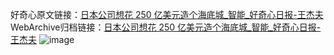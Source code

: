 好奇心原文链接：[日本公司想花 250 亿美元造个海底城_智能_好奇心日报-王杰夫](https://www.qdaily.com/articles/3854.html)
WebArchive归档链接：[日本公司想花 250 亿美元造个海底城_智能_好奇心日报-王杰夫](http://web.archive.org/web/20190623153134/https://www.qdaily.com/articles/3854.html)
![image](http://ww3.sinaimg.cn/large/007d5XDpgy1g3vdgvi56hj30u02y0e81)